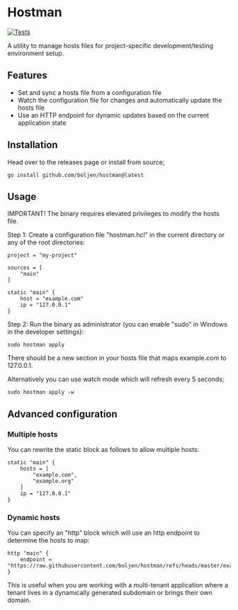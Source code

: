 # Hostman

[![Tests](https://github.com/boljen/hostman/actions/workflows/tests.yml/badge.svg)](https://github.com/boljen/hostman/actions/workflows/tests.yml)

A utility to manage hosts files for project-specific development/testing environment setup.

## Features

* Set and sync a hosts file from a configuration file
* Watch the configuration file for changes and automatically update the hosts file
* Use an HTTP endpoint for dynamic updates based on the current application state

## Installation

Head over to the releases page or install from source;

    go install github.com/boljen/hostman@latest

## Usage

IMPORTANT! The binary requires elevated privileges to modify the hosts file.

Step 1: Create a configuration file "hostman.hcl" in the current directory or any of the root directories:

    project = "my-project"

    sources = [
        "main"
    ]

    static "main" {
        host = "example.com"
        ip = "127.0.0.1"
    }

Step 2: Run the binary as administrator (you can enable "sudo" in Windows in the developer settings):

    sudo hostman apply

There should be a new section in your hosts file that maps example.com to 127.0.0.1.

Alternatively you can use watch mode which will refresh every 5 seconds;

    sudo hostman apply -w

## Advanced configuration

### Multiple hosts

You can rewrite the static block as follows to allow multiple hosts:

    static "main" {
        hosts = [
            "example.com",
            "example.org"
        ]
        ip = "127.0.0.1"
    }

### Dynamic hosts

You can specify an "http" block which will use an http endpoint to determine the hosts to map:

    http "main" {
        endpoint = "https://raw.githubusercontent.com/boljen/hostman/refs/heads/master/examples/http/response.json"
    }

This is useful when you are working with a multi-tenant application where a tenant lives in a
dynamically generated subdomain or brings their own domain.